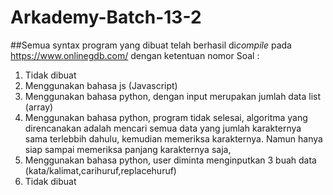 # Arkademy-Batch-13-2
##Semua syntax program yang dibuat telah berhasil di*compile* pada https://www.onlinegdb.com/ dengan ketentuan nomor Soal :

1. Tidak dibuat
2. Menggunakan bahasa js (Javascript)
3. Menggunakan bahasa python, dengan input merupakan jumlah data list (array)
4. Menggunakan bahasa python, program tidak selesai, algoritma yang direncanakan adalah mencari semua data yang jumlah karakternya sama terlebbih dahulu, kemudian memeriksa karakternya. Namun hanya siap sampai memeriksa panjang karakternya saja,
5. Menggunakan bahasa python, user diminta menginputkan 3 buah data (kata/kalimat,carihuruf,replacehuruf)
6. Tidak dibuat
